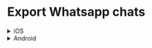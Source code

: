 # Export Whatsapp chats

<details>
  <summary>iOS</summary>

1. Open WhatsApp and go to the chat conversation you want to export.
1. Tap on the contact or group name at the top of the conversation to open the Group Info or Contact Info screen
1. Scroll down and tap on Export Chat.
1. Choose to export without media.
1. Select “Save to Files”.
1. From the Apple Files app, select the .zip file and it will automatically create a .txt version of it.

</details>


<details>
  <summary>Android</summary>

1. Open WhatsApp and go to the chat conversation you want to export.
1. Tap on the three dots icon in the top right corner of the screen.
1. Select “More” from the options that appear.
1. Tap on “Export Chat”.
1. Choose to export without media.
1. Select your preferred export method, such as email or Google Drive.
1. If you choose email, unzip the emailed file in order to upload the .txt file.

</details>
